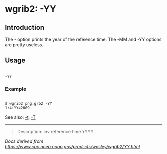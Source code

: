 # wgrib2: -YY

## Introduction

The - option prints the year of the
reference time. The -MM
and -YY options are pretty useless.

## Usage

```

-YY

```

### Example

```

$ wgrib2 png.grb2 -YY
1:4:YY=2009

```

See also: [-t](./t.md), [-T](./T.md)

---

> Description: inv reference time YYYY

_Docs derived from <https://www.cpc.ncep.noaa.gov/products/wesley/wgrib2/YY.html>_
